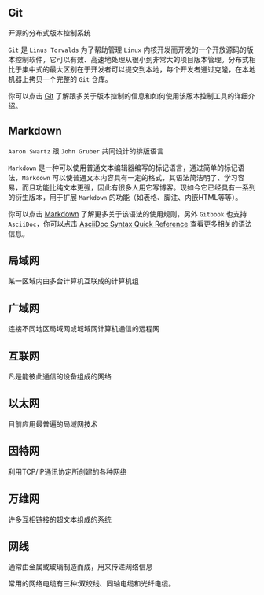 ## Git
开源的分布式版本控制系统

`Git` 是 `Linus Torvalds` 为了帮助管理 `Linux` 内核开发而开发的一个开放源码的版本控制软件，它可以有效、高速地处理从很小到非常大的项目版本管理。分布式相比于集中式的最大区别在于开发者可以提交到本地，每个开发者通过克隆，在本地机器上拷贝一个完整的 `Git` 仓库。

你可以点击 [Git](https://git-scm.com/book/zh/v2) 了解跟多关于版本控制的信息和如何使用该版本控制工具的详细介绍。

## Markdown
`Aaron Swartz` 跟 `John Gruber` 共同设计的排版语言

`Markdown` 是一种可以使用普通文本编辑器编写的标记语言，通过简单的标记语法，`Markdown` 可以使普通文本内容具有一定的格式，其语法简洁明了、学习容易，而且功能比纯文本更强，因此有很多人用它写博客。现如今它已经具有一系列的衍生版本，用于扩展 `Markdown` 的功能（如表格、脚注、内嵌HTML等等）。

你可以点击 [Markdown](https://commonmark.org/) 了解更多关于该语法的使用规则，另外 `Gitbook` 也支持 `AsciiDoc`，你可以点击 [AsciiDoc Syntax Quick Reference](https://asciidoctor.org/docs/asciidoc-syntax-quick-reference/) 查看更多相关的语法信息。

## 局域网
某一区域内由多台计算机互联成的计算机组

## 广域网
连接不同地区局域网或城域网计算机通信的远程网

## 互联网
凡是能彼此通信的设备组成的网络

## 以太网
目前应用最普遍的局域网技术

## 因特网
利用TCP/IP通讯协定所创建的各种网络

## 万维网
许多互相链接的超文本组成的系统

## 网线
通常由金属或玻璃制造而成，用来传递网络信息

常用的网络电缆有三种:双绞线、同轴电缆和光纤电缆。

<!-- 集群 带宽 集线器 交换机 路由器 光猫 网关 拨号上网 ADSL 网桥 MAC地址 -->